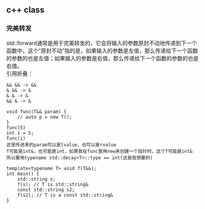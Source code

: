 
## c++ class

### 完美转发
std::forward通常是用于完美转发的，它会将输入的参数原封不动地传递到下一个函数中，这个“原封不动”指的是，如果输入的参数是左值，那么传递给下一个函数的参数的也是左值；如果输入的参数是右值，那么传递给下一个函数的参数的也是右值。  
引用折叠：
```
&& && -> &&
& && -> &
& & -> &
&& & -> &
```

```
void func(T&& param) {
    // auto p = new T();
}
func(5)
int i = 5;
func(i)
这里传进来的param可以是lvalue，也可以是rvalue
T可能是int&，也可能是int，如果我在func里用new来创建一个指针时，这个T可能是int&
所以要用typename std::decay<T>::type == int(这是我想要的)
    
template<typename T> void f(T&&);
int main() {
    std::string s;
    f(s); // T is std::string&
    const std::string s2;
    f(s2); // T is a const std::string&
}
```








